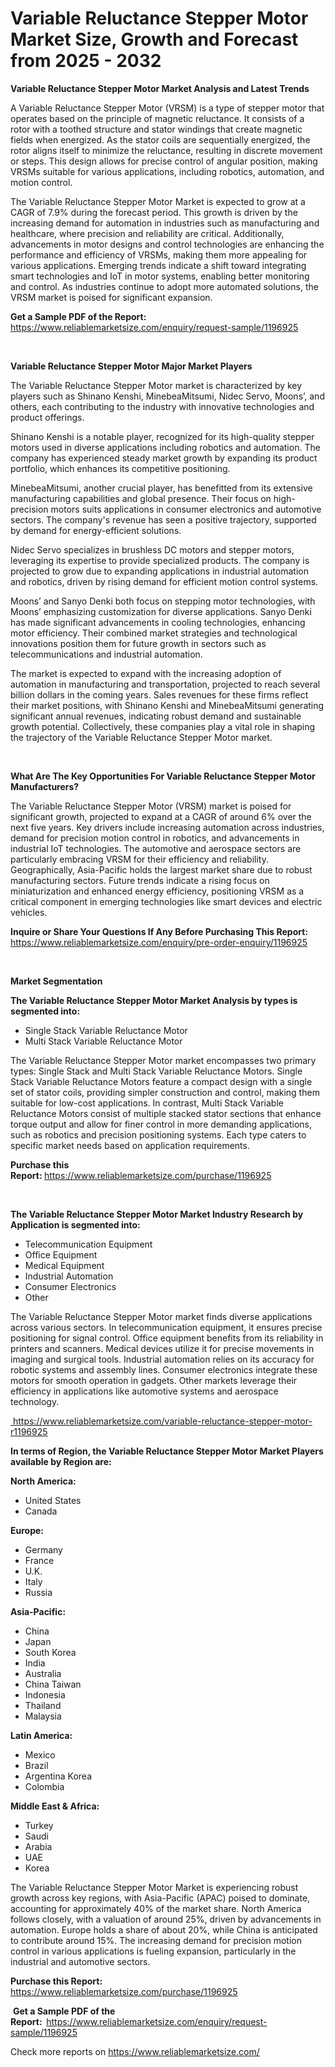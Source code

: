 <p><h1>Variable Reluctance Stepper Motor Market Size, Growth and Forecast from 2025 - 2032</h1></p><p><strong>Variable Reluctance Stepper Motor Market Analysis and Latest Trends</strong></p>
<p><p>A Variable Reluctance Stepper Motor (VRSM) is a type of stepper motor that operates based on the principle of magnetic reluctance. It consists of a rotor with a toothed structure and stator windings that create magnetic fields when energized. As the stator coils are sequentially energized, the rotor aligns itself to minimize the reluctance, resulting in discrete movement or steps. This design allows for precise control of angular position, making VRSMs suitable for various applications, including robotics, automation, and motion control.</p><p>The Variable Reluctance Stepper Motor Market is expected to grow at a CAGR of 7.9% during the forecast period. This growth is driven by the increasing demand for automation in industries such as manufacturing and healthcare, where precision and reliability are critical. Additionally, advancements in motor designs and control technologies are enhancing the performance and efficiency of VRSMs, making them more appealing for various applications. Emerging trends indicate a shift toward integrating smart technologies and IoT in motor systems, enabling better monitoring and control. As industries continue to adopt more automated solutions, the VRSM market is poised for significant expansion.</p></p>
<p><strong>Get a Sample PDF of the Report:&nbsp;</strong> <a href="https://www.reliablemarketsize.com/enquiry/request-sample/1196925?utm_campaign=1884&utm_medium=2&utm_source=Github&utm_content=ia&utm_term=10022025&utm_id=variable-reluctance-stepper-motor">https://www.reliablemarketsize.com/enquiry/request-sample/1196925</a></p>
<p>&nbsp;</p>
<p><strong>Variable Reluctance Stepper Motor Major Market Players</strong></p>
<p><p>The Variable Reluctance Stepper Motor market is characterized by key players such as Shinano Kenshi, MinebeaMitsumi, Nidec Servo, Moons’, and others, each contributing to the industry with innovative technologies and product offerings. </p><p>Shinano Kenshi is a notable player, recognized for its high-quality stepper motors used in diverse applications including robotics and automation. The company has experienced steady market growth by expanding its product portfolio, which enhances its competitive positioning.</p><p>MinebeaMitsumi, another crucial player, has benefitted from its extensive manufacturing capabilities and global presence. Their focus on high-precision motors suits applications in consumer electronics and automotive sectors. The company's revenue has seen a positive trajectory, supported by demand for energy-efficient solutions.</p><p>Nidec Servo specializes in brushless DC motors and stepper motors, leveraging its expertise to provide specialized products. The company is projected to grow due to expanding applications in industrial automation and robotics, driven by rising demand for efficient motion control systems.</p><p>Moons’ and Sanyo Denki both focus on stepping motor technologies, with Moons’ emphasizing customization for diverse applications. Sanyo Denki has made significant advancements in cooling technologies, enhancing motor efficiency. Their combined market strategies and technological innovations position them for future growth in sectors such as telecommunications and industrial automation.</p><p>The market is expected to expand with the increasing adoption of automation in manufacturing and transportation, projected to reach several billion dollars in the coming years. Sales revenues for these firms reflect their market positions, with Shinano Kenshi and MinebeaMitsumi generating significant annual revenues, indicating robust demand and sustainable growth potential. Collectively, these companies play a vital role in shaping the trajectory of the Variable Reluctance Stepper Motor market.</p></p>
<p>&nbsp;</p>
<p><strong>What Are The Key Opportunities For Variable Reluctance Stepper Motor Manufacturers?</strong></p>
<p><p>The Variable Reluctance Stepper Motor (VRSM) market is poised for significant growth, projected to expand at a CAGR of around 6% over the next five years. Key drivers include increasing automation across industries, demand for precision motion control in robotics, and advancements in industrial IoT technologies. The automotive and aerospace sectors are particularly embracing VRSM for their efficiency and reliability. Geographically, Asia-Pacific holds the largest market share due to robust manufacturing sectors. Future trends indicate a rising focus on miniaturization and enhanced energy efficiency, positioning VRSM as a critical component in emerging technologies like smart devices and electric vehicles.</p></p>
<p><strong>Inquire or Share Your Questions If Any Before Purchasing This Report:</strong> <a href="https://www.reliablemarketsize.com/enquiry/pre-order-enquiry/1196925?utm_campaign=1884&utm_medium=2&utm_source=Github&utm_content=ia&utm_term=10022025&utm_id=variable-reluctance-stepper-motor">https://www.reliablemarketsize.com/enquiry/pre-order-enquiry/1196925</a></p>
<p>&nbsp;</p>
<p><strong>Market Segmentation</strong></p>
<p><strong>The Variable Reluctance Stepper Motor Market Analysis by types is segmented into:</strong></p>
<p><ul><li>Single Stack Variable Reluctance Motor</li><li>Multi Stack Variable Reluctance Motor</li></ul></p>
<p><p>The Variable Reluctance Stepper Motor market encompasses two primary types: Single Stack and Multi Stack Variable Reluctance Motors. Single Stack Variable Reluctance Motors feature a compact design with a single set of stator coils, providing simpler construction and control, making them suitable for low-cost applications. In contrast, Multi Stack Variable Reluctance Motors consist of multiple stacked stator sections that enhance torque output and allow for finer control in more demanding applications, such as robotics and precision positioning systems. Each type caters to specific market needs based on application requirements.</p></p>
<p><strong>Purchase this Report:&nbsp;</strong><a href="https://www.reliablemarketsize.com/purchase/1196925?utm_campaign=1884&utm_medium=2&utm_source=Github&utm_content=ia&utm_term=10022025&utm_id=variable-reluctance-stepper-motor">https://www.reliablemarketsize.com/purchase/1196925</a></p>
<p>&nbsp;</p>
<p><strong>The Variable Reluctance Stepper Motor Market Industry Research by Application is segmented into:</strong></p>
<p><ul><li>Telecommunication Equipment</li><li>Office Equipment</li><li>Medical Equipment</li><li>Industrial Automation</li><li>Consumer Electronics</li><li>Other</li></ul></p>
<p><p>The Variable Reluctance Stepper Motor market finds diverse applications across various sectors. In telecommunication equipment, it ensures precise positioning for signal control. Office equipment benefits from its reliability in printers and scanners. Medical devices utilize it for precise movements in imaging and surgical tools. Industrial automation relies on its accuracy for robotic systems and assembly lines. Consumer electronics integrate these motors for smooth operation in gadgets. Other markets leverage their efficiency in applications like automotive systems and aerospace technology.</p></p>
<p><a href="https://www.reliablemarketsize.com/variable-reluctance-stepper-motor-r1196925?utm_campaign=1884&utm_medium=2&utm_source=Github&utm_content=ia&utm_term=10022025&utm_id=variable-reluctance-stepper-motor">&nbsp;https://www.reliablemarketsize.com/variable-reluctance-stepper-motor-r1196925</a></p>
<p><strong>In terms of Region, the Variable Reluctance Stepper Motor Market Players available by Region are:</strong></p>
<p>
    <p> <strong> North America: </strong>
        <ul>
            <li>United States</li>
            <li>Canada</li>
        </ul>
        </p> 
    <p> <strong> Europe: </strong>
        <ul>
            <li>Germany</li>
            <li>France</li>
            <li>U.K.</li>
            <li>Italy</li>
            <li>Russia</li>
        </ul>
        </p> 
    <p> <strong> Asia-Pacific: </strong>
        <ul>
            <li>China</li>
            <li>Japan</li>
            <li>South Korea</li>
            <li>India</li>
            <li>Australia</li>
            <li>China Taiwan</li>
            <li>Indonesia</li>
            <li>Thailand</li>
            <li>Malaysia</li>
        </ul>
        </p> 
    <p> <strong> Latin America: </strong>
        <ul>
            <li>Mexico</li>
            <li>Brazil</li>
            <li>Argentina Korea</li>
            <li>Colombia</li>
        </ul>
        </p> 
    <p> <strong> Middle East & Africa: </strong>
        <ul>
            <li>Turkey</li>
            <li>Saudi</li>
            <li>Arabia</li>
            <li>UAE</li>
            <li>Korea</li>
        </ul>
    </p>
    </p>
<p><p>The Variable Reluctance Stepper Motor Market is experiencing robust growth across key regions, with Asia-Pacific (APAC) poised to dominate, accounting for approximately 40% of the market share. North America follows closely, with a valuation of around 25%, driven by advancements in automation. Europe holds a share of about 20%, while China is anticipated to contribute around 15%. The increasing demand for precision motion control in various applications is fueling expansion, particularly in the industrial and automotive sectors.</p></p>
<p><strong>Purchase this Report: </strong><a href="https://www.reliablemarketsize.com/purchase/1196925?utm_campaign=1884&utm_medium=2&utm_source=Github&utm_content=ia&utm_term=10022025&utm_id=variable-reluctance-stepper-motor">https://www.reliablemarketsize.com/purchase/1196925</a></p>
<p>&nbsp;<strong>Get a Sample PDF of the Report:&nbsp;&nbsp;</strong><a href="https://www.reliablemarketsize.com/enquiry/request-sample/1196925?utm_campaign=1884&utm_medium=2&utm_source=Github&utm_content=ia&utm_term=10022025&utm_id=variable-reluctance-stepper-motor">https://www.reliablemarketsize.com/enquiry/request-sample/1196925</a></p>
<p><strong></strong></p>
<p>Check more reports on <a href="https://www.reliablemarketsize.com/?utm_campaign=1884&utm_medium=2&utm_source=Github&utm_content=ia&utm_term=10022025&utm_id=variable-reluctance-stepper-motor">https://www.reliablemarketsize.com/</a></p>